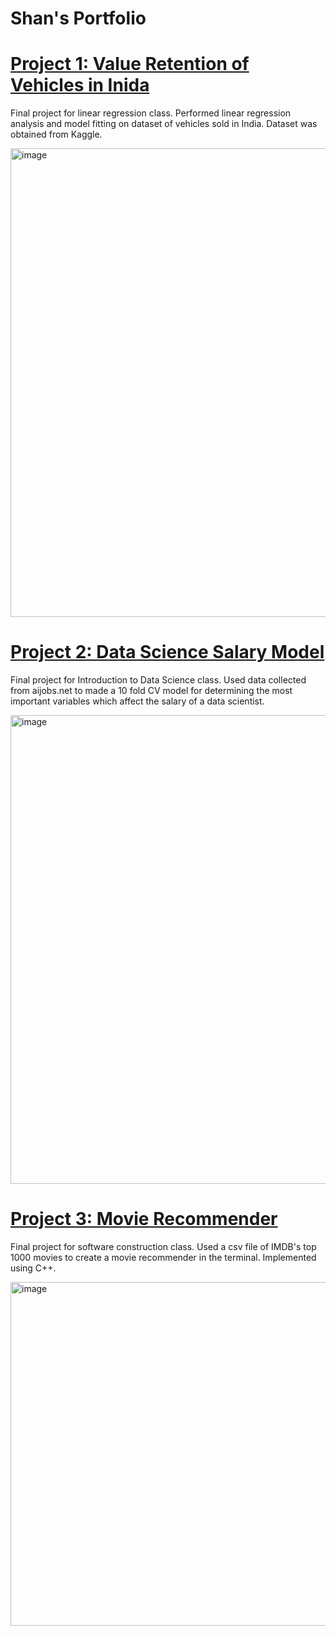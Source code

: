 # Shan's Portfolio 

# [Project 1: Value Retention of Vehicles in Inida](https://github.com/ssant096/Value-Retention-for-Vehicles-in-India)
Final project for linear regression class. Performed linear regression analysis and model fitting on dataset of vehicles sold in India. Dataset was obtained from Kaggle.

<img width="750" alt="image" src="https://github.com/ssant096/Shan_Portfolio/assets/102336530/3521a23d-780b-4528-872b-80401748828f">

# [Project 2: Data Science Salary Model](https://github.com/ssant096/Data-Science-Salary-Prediction)
Final project for Introduction to Data Science class. Used data collected from aijobs.net to made a 10 fold CV model for determining the most important variables which affect the salary of a data scientist.

<img width="750" alt="image" src="https://github.com/ssant096/Data-Science-Salary-Prediction/assets/102336530/7697eb79-52bb-446a-8842-f08a1ed69453">

# [Project 3: Movie Recommender](https://github.com/ssant096/Movie-Recommeder)
Final project for software construction class. Used a csv file of IMDB's top 1000 movies to create a movie recommender in the terminal. Implemented using C++. 

<img width="550" alt="image" src="https://github.com/ssant096/ssant096.github.io/assets/102336530/c678cd90-a519-4512-8b2d-1de46270706f">
